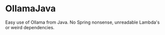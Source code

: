 # OllamaJava
Easy use of Ollama from Java. No Spring nonsense, unreadable Lambda's or weird dependencies.

